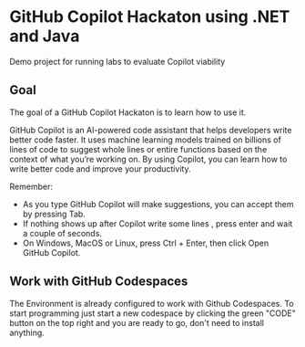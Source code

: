 # GitHub Copilot Hackaton using .NET and Java 

Demo project for running labs to evaluate Copilot viability


## Goal

The goal of a GitHub Copilot Hackaton is to learn how to use it. 

GitHub Copilot is an AI-powered code assistant that helps developers write better code faster. It uses machine learning models trained on billions of lines of code to suggest whole lines or entire functions based on the context of what you’re working on. By using Copilot, you can learn how to write better code and improve your productivity.

Remember:

- As you type GitHub Copilot will make suggestions, you can accept them by pressing Tab.
- If nothing shows up after Copilot write some lines , press enter and wait a couple of seconds.
- On Windows, MacOS or Linux, press Ctrl + Enter, then click Open GitHub Copilot.


## Work with GitHub Codespaces

The Environment is already configured to work with Github Codespaces. To start programming just start a new codespace by clicking the green "CODE" button on the top right and you are ready to go, don't need to install anything.

